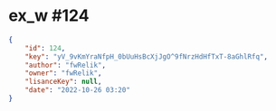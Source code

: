 
# ex_w #124
                
```JSON
{
    "id": 124,
    "key": "yV_9vKmYraNfpH_0bUuHsBcXjJgO^9fNrzHdHfTxT-8aGhlRfq",
    "author": "fwRelik",
    "owner": "fwRelik",
    "lisanceKey": null,
    "date": "2022-10-26 03:20"
}
```
